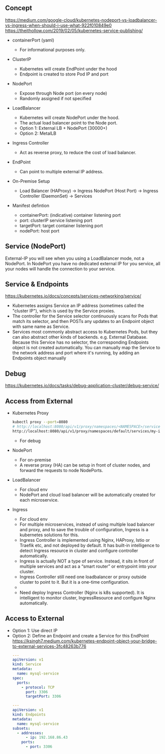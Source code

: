 ## Concept
https://medium.com/google-cloud/kubernetes-nodeport-vs-loadbalancer-vs-ingress-when-should-i-use-what-922f010849e0  
https://theithollow.com/2019/02/05/kubernetes-service-publishing/  

- containerPort (yaml)  
  - For informational purposes only.

- ClusterIP
  - Kubernetes will create EndPoint under the hood
  - Endpoint is created to store Pod IP and port

- NodePort
  - Expose through Node port (on every node)
  - Randomly assigned if not specified

- LoadBalancer
  - Kubernetes will create NodePort under the hood.
  - The actual load balancer point to the Node port.
  - Option 1: External LB + NodePort (30000+)
  - Option 2: MetalLB

- Ingress Controller  
  - Act as reverse proxy, to reduce the cost of load balancer.

- EndPoint
  - Can point to multiple external IP address.

- On-Premise Setup  
  - Load Balancer (HAProxy) -> Ingress NodePort (Host Port) -> Ingress Controller (DaemonSet) -> Services

- Manifest defintion
  - containerPort: (indicative) container listening port
  - port: clusterIP service listening port
  - targetPort: target container listening port
  - nodePort: host port

## Service (NodePort) 
External-IP you will see when you using a LoadBalancer mode, not a NodePort. In NodePort you have no dedicated external IP for you service, all your nodes will handle the connection to your service.  

## Service & Endpoints
https://kubernetes.io/docs/concepts/services-networking/service/  
- Kubernetes assigns Service an IP address (sometimes called the "cluster IP"), which is used by the Service proxies.  
- The controller for the Service selector continuously scans for Pods that match its selector, and then POSTs any updates to an Endpoint object with same name as Service.
- Services most commonly abstract access to Kubernetes Pods, but they can also abstract other kinds of backends. e.g. External Database.  
  Because this Service has no selector, the corresponding Endpoints object is not created automatically. You can manually map the Service to the network address and port where it's running, by adding an Endpoints object manually

## Debug  
https://kubernetes.io/docs/tasks/debug-application-cluster/debug-service/  

## Access from External  
- Kubernetes Proxy  
    ```sh
    kubectl proxy --port=8080
    # http://localhost:8080/api/v1/proxy/namespaces/<NAMESPACE>/services/<SERVICE-NAME>:<PORT-NAME>/, e.g. 
    http://localhost:8080/api/v1/proxy/namespaces/default/services/my-internal-service:http/
    ```
  - For debug  

- NodePort
  - For on-premise
  - A reverse proxy (HA) can be setup in front of cluster nodes, and forward the requests to node NodePorts.
- LoadBalancer
  - For cloud env
  - NodePort and cloud load balancer will be automatically created for each microservice.
- Ingress  
  - For cloud env
  - For multiple microservices, instead of using multiple load balancer and proxy, and to save the trouble of configuration, Ingress is a kubernetes solutions for this.  
  - Ingress Controller is implemented using Nginx, HAProxy, Istio or Traefik etc, and not deployed by default. It has built-in intelligence to detect Ingress resource in cluster and configure controller automatically.
  - Ingress is actually NOT a type of service. Instead, it sits in front of multiple services and act as a “smart router” or entrypoint into your cluster.  
  - Ingress Controller still need one loadbalancer or proxy outside cluster to point to it. But it is a one-time configuration.
  - 
  - Need deploy Ingress Controller (Nginx is k8s supported). It is intelligent to monitor cluster, IngressResource and configure Nginx automatically.

## Access to External
- Option 1: Use direct IP
- Option 2: Define an Endpoint and create a Service for this EndPoint  
https://ksingh7.medium.com/kubernetes-endpoint-object-your-bridge-to-external-services-3fc48263b776  
  ```yaml
  ---
  apiVersion: v1
  kind: Service
  metadata:
    name: mysql-service
  spec:
    ports:
      - protocol: TCP
        port: 3306
        targetPort: 3306

  ---
  apiVersion: v1
  kind: Endpoints
  metadata:
    name: mysql-service
  subsets:
    - addresses:
        - ip: 192.168.86.43
      ports:
        - port: 3306
  ```